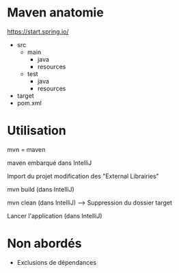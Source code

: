 # Maven anatomie

https://start.spring.io/

- src
    - main
        - java
        - resources
    - test
        - java
        - resources
- target
- pom.xml


# Utilisation
mvn = maven

maven embarqué dans IntelliJ

Import du projet modification des "External Librairies"

mvn build (dans IntelliJ)

mvn clean (dans IntelliJ)
--> Suppression du dossier target

Lancer l'application (dans IntelliJ)

# Non abordés
- Exclusions de dépendances